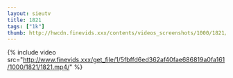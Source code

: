 ```yaml
--- 
layout: sieutv
title: 1821
tags: ["1k"]
thumb: http://hwcdn.finevids.xxx/contents/videos_screenshots/1000/1821/preview.mp4.jpg
---
```

{% include video src="http://www.finevids.xxx/get_file/1/5fbffd6ed362af40fae686819a0fa161/1000/1821/1821.mp4/" %} 

